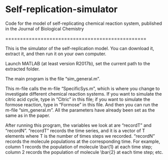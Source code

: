 # Self-replication-simulator
Code for the model of self-replicating chemical reaction system, published in the Journal of Biological Chemistry

================================================


This is the simulator of the self-replication model. You can download it, extract it, and then run it on your own computer.

Launch MATLAB (at least version R2017b), set the current path to the extracted folder.

The main program is the file “sim_general.m”.

This m-file calls the m-file “SpecificSys.m”, which is where you change to investigate different chemical reaction systems. If you want to simulate the citric acid cycle, type in “Citric” in this file; if you want to simulate the formose reaction, type in “Formose” in this file. And then you can run the m-file “sim_general.m”. All the parameters have already been set as the same as in the paper.

After running this program, the variables we look at are “recordT” and “recordN”. “recordT” records the time series, and it is a vector of T elements where T is the number of times steps we recorded. “recordN” records the molecule populations at the corresponding time. For example, column 1 records the population of molecule \bar{1} at each time step; column 2 records the population of molecule \bar{2} at each time step; etc.
